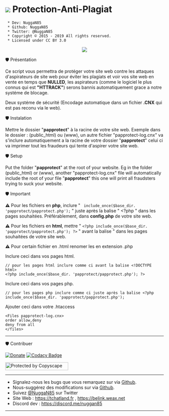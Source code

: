 # <img src ="https://camo.githubusercontent.com/fe2cb3af77c3290cd9437c142662cbd08bbbc027/687474703a2f2f696d6167652e6e6f656c736861636b2e636f6d2f66696368696572732f323031352f35312f313435303130333535302d736865696c642e706e67" /> Protection-Anti-Plagiat

```
 * Dev: NuggaN85
 * Github: NuggaN85
 * Twitter: @NuggaN85
 * Copyright © 2015 - 2019 All rights reserved.
 * Licensed under CC BY 3.0
```
<div style="text-align:center"><img src ="https://camo.githubusercontent.com/8311875fd722ba69ded3fb1ffc0e9b60562b6024/687474703a2f2f696d6167652e6e6f656c736861636b2e636f6d2f66696368696572732f323031362f32322f313436343838363332362d70617070726f74656374323031362e6a7067" /></div>

🛡️ Présentation

Ce script vous permettra de protéger votre site web contre les attaques d'aspirateurs de site web pour éviter les plagiats et voir vos site web en vente en temps que <strong>NULLED</strong>, les aspirateurs (comme le logiciel le plus connus qui est <strong>"HTTRACK"</strong>) serons bannis automatiquement grace a notre systéme de blocage.

Deux systéme de sécurité (Encodage automatique dans un fichier <strong>.CNX</strong> qui est pas reconu via le web).

🛡️ Instalation

Mettre le dossier "<strong>papprotect</strong>" à la racine de votre site web. Exemple dans le dossier : (public_html) ou (www), un autre fichier "papprotect-log.cnx" va s'inclure automatiquement a la racine de votre dossier "<strong>papprotect</strong>" celui ci va imprimer tout les fraudeurs qui tente d'aspirer votre site web.

🛡️ Setup

Put the folder "<strong>papprotect</strong>" at the root of your website. Eg in the folder (public_html) or (www), another "papprotect-log.cnx" file will automatically include the root of your file "<strong>papprotect</strong>" this one will print all fraudsters trying to suck your website.

🛡️ Important

<strong>:warning:</strong>
Pour les fichiers en <strong>php</strong>, inclure " ``` include_once($base_dir. 'papprotect/papprotect.php');``` " juste après la balise " <?php " dans les pages souhaitées. Préférablement, dans <strong>config.php</strong> de votre site web.

<strong>:warning:</strong>
Pour les fichiers en <strong>html</strong>, mettre " ``` <?php include_once($base_dir. 'papprotect/papprotect.php'); ?> ``` " avant la balise " <!DOCTYPE html> dans les pages souhaitées de votre site web.

<strong>:warning:</strong>
Pour certain fichier en .html renomer les en extension .php

Inclure ceci dans vos pages html.
```
// pour les pages html inclure comme ci avant la balise <!DOCTYPE html>
<?php include_once($base_dir. 'papprotect/papprotect.php'); ?> 
```

Inclure ceci dans vos pages php.
```
// pour les pages php inclure comme ci juste après la balise <?php
include_once($base_dir. 'papprotect/papprotect.php');
```

Ajouter ceci dans votre .htaccess
```
<Files papprotect-log.cnx>
order allow,deny
deny from all
</files>
```

--------------------------------------------------------------------------------------------------------------------------------------

🛡️ Contribuer

[![Donate](https://img.shields.io/badge/paypal-donate-yellow.svg?style=flat)](https://www.paypal.me/LudovicRose) [![Codacy Badge](https://api.codacy.com/project/badge/Grade/3319a02c269049cfa8720f3b7c408046)](https://www.codacy.com/manual/NuggaN85/Protection-Anti-Plagiat?utm_source=github.com&amp;utm_medium=referral&amp;utm_content=NuggaN85/Protection-Anti-Plagiat&amp;utm_campaign=Badge_Grade)

<a target="_blank" href="http://www.copyscape.com/"><img src="http://banners.copyscape.com/img/copyscape-banner-white-200x25.png" width="200" height="25" border="0" alt="Protected by Copyscape" title="Protected by Copyscape Plagiarism Checker - Do not copy content from this page." /></a>

--------------------------------------------------------------------------------------------------------------------------------------

- Signalez-nous les bugs que vous remarquez sur via [Github](https://github.com/NuggaN85/Protection-Anti-Plagiat/issues/1).
- Nous-suggérez des modifications sur via [Github](https://github.com/NuggaN85/Protection-Anti-Plagiat/issues/2).
- Suivez [@NuggaN85](https://twitter.com/NuggaN85) sur Twitter
- Site Web : https://tchatland.fr , https://belink.weax.net
- Discord dev : https://discord.me/nuggan85

--------------------------------------------------------------------------------------------------------------------------------------
